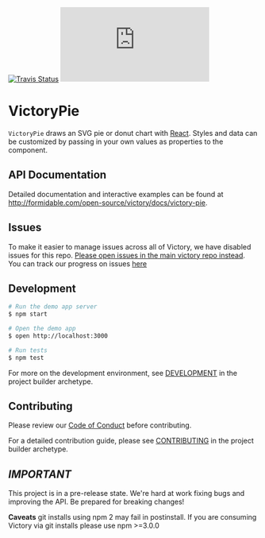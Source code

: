 [![Travis Status][trav_img]][trav_site]
![](https://badge-size.herokuapp.com/FormidableLabs/victory-pie/master/dist/victory-pie.min.js?compression=gzip)

VictoryPie
=============

`VictoryPie` draws an SVG pie or donut chart with [React][]. Styles and data can be customized by passing in your own values as properties to the component.

## API Documentation
Detailed documentation and interactive examples can be found at http://formidable.com/open-source/victory/docs/victory-pie.

## Issues 
To make it easier to manage issues across all of Victory, we have disabled issues for this repo. [Please open issues in the main victory repo instead](https://github.com/FormidableLabs/victory/issues). You can track our progress on issues [here](https://github.com/FormidableLabs/victory/projects/1)

## Development

```sh
# Run the demo app server
$ npm start

# Open the demo app
$ open http://localhost:3000

# Run tests
$ npm test
```

For more on the development environment, see [DEVELOPMENT](https://github.com/FormidableLabs/builder-victory-component/blob/master/dev/DEVELOPMENT.md) in the project builder archetype.

## Contributing

Please review our [Code of Conduct](https://github.com/FormidableLabs/builder-victory-component/blob/master/CONTRIBUTING.md#contributor-covenant-code-of-conduct) before contributing.

For a detailed contribution guide, please see [CONTRIBUTING](https://github.com/FormidableLabs/builder-victory-component/blob/master/dev/CONTRIBUTING.md) in the project builder archetype.

## _IMPORTANT_

This project is in a pre-release state. We're hard at work fixing bugs and improving the API. Be prepared for breaking changes!

**Caveats** git installs using npm 2 may fail in postinstall. If you are consuming Victory via git installs please use npm >=3.0.0

[React]: https://github.com/facebook/react
[trav_img]: https://api.travis-ci.org/FormidableLabs/victory-pie.svg
[trav_site]: https://travis-ci.org/FormidableLabs/victory-pie
